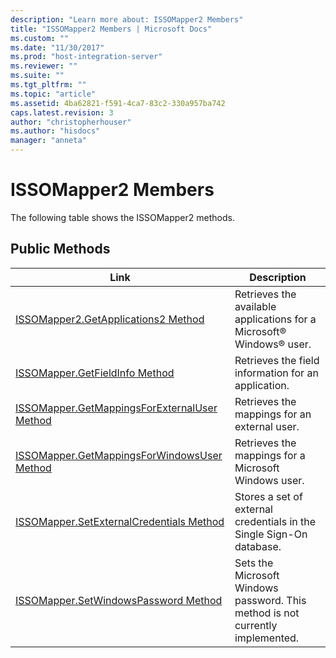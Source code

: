 ```yaml
---
description: "Learn more about: ISSOMapper2 Members"
title: "ISSOMapper2 Members | Microsoft Docs"
ms.custom: ""
ms.date: "11/30/2017"
ms.prod: "host-integration-server"
ms.reviewer: ""
ms.suite: ""
ms.tgt_pltfrm: ""
ms.topic: "article"
ms.assetid: 4ba62821-f591-4ca7-83c2-330a957ba742
caps.latest.revision: 3
author: "christopherhouser"
ms.author: "hisdocs"
manager: "anneta"
---
```

# ISSOMapper2 Members
The following table shows the ISSOMapper2 methods.  
  
## Public Methods  
  
|Link|Description|  
|-|-|  
|[ISSOMapper2.GetApplications2 Method](../esso/issomapper2-getapplications2-method.md)|Retrieves the available applications for a Microsoft® Windows® user.|  
|[ISSOMapper.GetFieldInfo Method](../esso/issomapper-getfieldinfo-method.md)|Retrieves the field information for an application.|  
|[ISSOMapper.GetMappingsForExternalUser Method](../esso/issomapper-getmappingsforexternaluser-method.md)|Retrieves the mappings for an external user.|  
|[ISSOMapper.GetMappingsForWindowsUser Method](../esso/issomapper-getmappingsforwindowsuser-method.md)|Retrieves the mappings for a Microsoft Windows user.|  
|[ISSOMapper.SetExternalCredentials Method](../esso/issomapper-setexternalcredentials-method.md)|Stores a set of external credentials in the Single Sign-On database.|  
|[ISSOMapper.SetWindowsPassword Method](../esso/issomapper-setwindowspassword-method.md)|Sets the Microsoft Windows password. This method is not currently implemented.|
